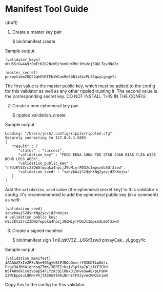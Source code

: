 Manifest Tool Guide
===================

(draft)

1. Create a master key pair

	$ bin/manifest create

Sample output:

	[validator_keys]
	nHUSSzGw4A9zEmFtK2Q2NcWDj9xmGdXMHc1MsVej3QkLTgvDNeBr

	[master_secret]
	pnxayCakmZRQE2qhEVRTFbiWCunReSbN1z64vPL36qwyLgogyYc

The first value is the master public key, which must be added to the config for this validator as well as any other rippled trusting it.  The second value is the corresponding secret key.  DO NOT INSTALL THIS IN THE CONFIG.

2. Create a new ephemeral key pair

	$ rippled validation_create

Sample output:

	Loading: "/Users/josh/.config/ripple/rippled.cfg"
	Securely connecting to 127.0.0.1:5005
	{
	   "result" : {
		  "status" : "success",
		  "validation_key" : "FEUD EDNA SHUN TOO STAB JOAN BIAS FLEA WISE BOHR LOSS WEEK",
		  "validation_public_key" : "n9JzKV3ZrcZ3DW5fwpqka4hpijJ9oMiyrPDGJc3mpsndL6Gf3zwd",
		  "validation_seed" : "sahzkAajS2dyhXNg2yovjdZhXmjsx"
	   }
	}

Add the `validation_seed` value (the ephemeral secret key) to this validator's config.  It's recommmended to add the ephemeral public key (in a comment) as well:

	[validation_seed]
	sahzkAajS2dyhXNg2yovjdZhXmjsx
	# validation_public_key: n9JzKV3ZrcZ3DW5fwpqka4hpijJ9oMiyrPDGJc3mpsndL6Gf3zwd

3. Create a signed manifest

	$ bin/manifest sign 1 n9JzKV3Z...L6Gf3zwd pnxayCak...yLgogyYc

Sample output:

	[validation_manifest]
	JAAAAAFxIe2PEzNhe996gykB1PJNQoDxvr/Y0XhDELw8d/i
	Fcgz3A3MhAjqhKsgZTmK/3BPEI+kzjV1p9ip7pl/AtF7CKd
	NSfAH9dkCxezV6apS4FLYzAcQilONx315HvebwAB/pLPaM4
	2sWCEppSuLNKN/VVjTABOo9tmAiNnnstF83yvecKMJzniwN

Copy this to the config for this validator.
